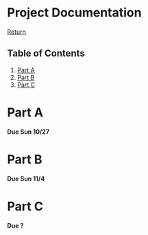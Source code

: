 # Project Documentation
[Return](index.md)
## Table of Contents
1. [Part A](#part-a)
2. [Part B](#part-b)
3. [Part C](#part-c)
# Part A
**Due Sun 10/27**

# Part B
**Due Sun 11/4** 

# Part C
**Due ?**
